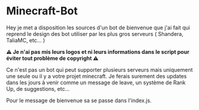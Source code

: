 # Minecraft-Bot
Hey je met a disposition les sources d'un bot de bienvenue que j'ai fait qui reprend le design des bot utiliser par les plus gros serveurs ( Shandera, TaliaMC, etc... )

<strong>⚠️ Je n'ai pas mis leurs logos et ni leurs informations dans le script pour éviter tout problème de copyright ⚠️</strong>

Ce n'est pas un bot qui peut supporter plusieurs serveurs mais uniquement une seule ou il y a votre projet minecraft. Je ferais surement des updates dans les jours à venir comme un message de leave, un système de Rank Up, de suggestions, etc...

Pour le message de bienvenue sa se passe dans l'index.js.
